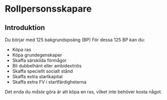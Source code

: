 # Rollpersonsskapare

## Introduktion
Du börjar med 125 bakgrundspoäng (BP)
För dessa 125 BP kan du:

* Köpa ras
* Köpa grundegenskaper
* Skaffa särskilda förmågor
* Bli dubbelhänt eller ambidextriös
* Skaffa speciellt socialt stånd
* Skaffa extra startkapital
* Skaffa extra FV i startfärdigheterna

Det enda du *måste* göra är att köpa en ras, vilket inte behöver kosta något.
